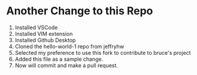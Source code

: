 # Another Change to this Repo
1. Installed VSCode
2. Installed VIM extension
3. Installed Github Desktop
4. Cloned the hello-world-1 repo from jeffryhw
5. Selected my preference to use this fork to contribute to bruce's project
6. Added this file as a sample change.
7. Now will commit and make a pull request.